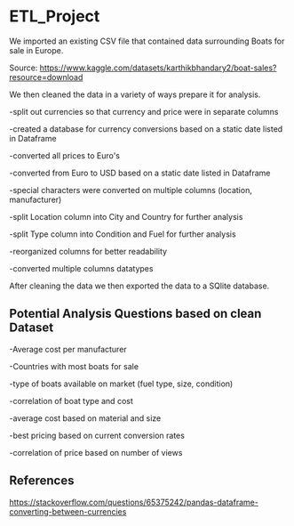 # ETL_Project

We imported an existing CSV file that contained data surrounding Boats for sale in Europe.   

Source: https://www.kaggle.com/datasets/karthikbhandary2/boat-sales?resource=download

We then cleaned the data in a variety of ways prepare it for analysis.  

-split out currencies so that currency and price were in separate columns  


-created a database for currency conversions based on a static date listed in Dataframe  

-converted all prices to Euro's  

-converted from Euro to USD based on a static date listed in Dataframe  

-special characters were converted on multiple columns (location, manufacturer)   

-split Location column into City and Country for further analysis  

-split Type column into Condition and Fuel for further analysis  

-reorganized columns for better readability  

-converted multiple columns datatypes  

After cleaning the data we then exported the data to a SQlite database.  

## Potential Analysis Questions based on clean Dataset  

-Average cost per manufacturer  

-Countries with most boats for sale  

-type of boats available on market (fuel type, size, condition)  

-correlation of boat type and cost   

-average cost based on material and size  

-best pricing based on current conversion rates  

-correlation of price based on number of views


## References 

https://stackoverflow.com/questions/65375242/pandas-dataframe-converting-between-currencies

